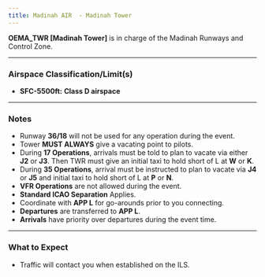 ```yaml
---
title: Madinah AIR  - Madinah Tower
---
```


**OEMA_TWR [Madinah Tower]** is in charge of the Madinah Runways and Control Zone.

---

### Airspace Classification/Limit(s)

- **SFC-5500ft:** **Class D airspace**

---
### Notes

- Runway **36/18** will not be used for any operation during the event.
- Tower **MUST ALWAYS** give a vacating point to pilots.
- During **17 Operations**, arrivals must be told to plan to vacate via either **J2** or **J3**. Then TWR must give an initial taxi to hold short of L at **W** or **K**.
- During **35 Operations**, arrival must be instructed to plan to vacate via **J4** or **J5** and initial taxi to hold short of L at **P** or **N**.
- **VFR Operations** are not allowed during the event.
- **Standard ICAO Separation** Applies.
- Coordinate with **APP L** for go-arounds prior to you connecting.
- **Departures** are transferred to **APP L**.
- **Arrivals** have priority over departures during the event time.

---
### What to Expect

- Traffic will contact you when established on the ILS.
